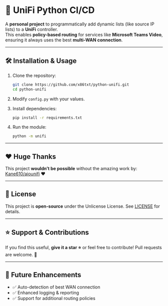 # 🚀 UniFi Python CI/CD

A **personal project** to programmatically add dynamic lists (like source IP lists) to a **UniFi** controller.  
This enables **policy-based routing** for services like **Microsoft Teams Video**, ensuring it always uses the best **multi-WAN connection**.

---

## 🛠️ Installation & Usage

1. Clone the repository:

   ```sh
   git clone https://github.com/x86txt/python-unifi.git
   cd python-unifi
   ```

2. Modify `config.py` with your values.

3. Install dependencies:

   ```sh
   pip install -r requirements.txt
   ```

4. Run the module:
   ```sh
   python -m unifi
   ```

---

## ❤️ Huge Thanks

This project **wouldn’t be possible** without the amazing work by:  
[Kane610/aiounifi](https://github.com/Kane610/aiounifi) ❤️

---

## 📝 License

This project is **open-source** under the Unlicense License. See [LICENSE](LICENSE) for details.

---

## ⭐ Support & Contributions

If you find this useful, **give it a star ⭐** or feel free to contribute! Pull requests are welcome. 🚀

---

## 🔧 Future Enhancements

- ✅ Auto-detection of best WAN connection
- ✅ Enhanced logging & reporting
- ✅ Support for additional routing policies
